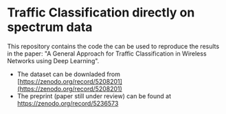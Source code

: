 # Traffic Classification directly on spectrum data
This repository contains the code the can be used to reproduce the results in the paper: "A General Approach for Traffic Classification in Wireless Networks using Deep Learning".  
- The dataset can be downladed from [https://zenodo.org/record/5208201](https://zenodo.org/record/5208201)
- The preprint (paper still under review) can be found at [https://zenodo.org/record/5236573 ](https://zenodo.org/record/5236573) 

